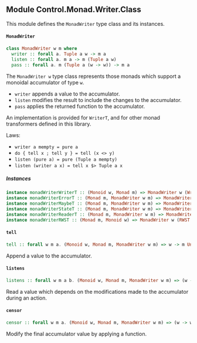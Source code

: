 ## Module Control.Monad.Writer.Class

This module defines the `MonadWriter` type class and its instances.

#### `MonadWriter`

``` purescript
class MonadWriter w m where
  writer :: forall a. Tuple a w -> m a
  listen :: forall a. m a -> m (Tuple a w)
  pass :: forall a. m (Tuple a (w -> w)) -> m a
```

The `MonadWriter w` type class represents those monads which support a monoidal accumulator
of type `w`.

- `writer` appends a value to the accumulator.
- `listen` modifies the result to include the changes to the accumulator.
- `pass` applies the returned function to the accumulator.

An implementation is provided for `WriterT`, and for other monad transformers
defined in this library.

Laws:

- `writer a mempty = pure a`
- `do { tell x ; tell y } = tell (x <> y)`
- `listen (pure a) = pure (Tuple a mempty)`
- `listen (writer a x) = tell x $> Tuple a x`


##### Instances
``` purescript
instance monadWriterWriterT :: (Monoid w, Monad m) => MonadWriter w (WriterT w m)
instance monadWriterErrorT :: (Monad m, MonadWriter w m) => MonadWriter w (ErrorT e m)
instance monadWriterMaybeT :: (Monad m, MonadWriter w m) => MonadWriter w (MaybeT m)
instance monadWriterStateT :: (Monad m, MonadWriter w m) => MonadWriter w (StateT s m)
instance monadWriterReaderT :: (Monad m, MonadWriter w m) => MonadWriter w (ReaderT r m)
instance monadWriterRWST :: (Monad m, Monoid w) => MonadWriter w (RWST r w s m)
```

#### `tell`

``` purescript
tell :: forall w m a. (Monoid w, Monad m, MonadWriter w m) => w -> m Unit
```

Append a value to the accumulator.

#### `listens`

``` purescript
listens :: forall w m a b. (Monoid w, Monad m, MonadWriter w m) => (w -> b) -> m a -> m (Tuple a b)
```

Read a value which depends on the modifications made to the accumulator during an action.

#### `censor`

``` purescript
censor :: forall w m a. (Monoid w, Monad m, MonadWriter w m) => (w -> w) -> m a -> m a
```

Modify the final accumulator value by applying a function.


